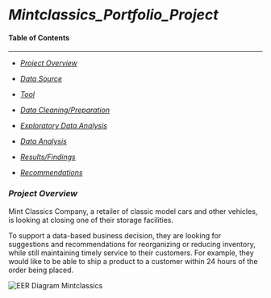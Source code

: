# *Mintclassics_Portfolio_Project*


#### Table of Contents


---------------------
                        

-  *[Project Overview](#Project_Overview)*
  

-  *[Data Source](#Data_Source)*
  

-  *[Tool](#Tool)*
  

-  *[Data Cleaning/Preparation](#Data_Cleaning/Preparation)*
  

-  *[Exploratory Data Analysis](#Exploration_Data_Analysis)*
  

-  *[Data Analysis](#Data_Analysis)*
  

-  *[Results/Findings](#Results/Findings)*
  

-  *[Recommendations](#Recommendations)*



### *Project Overview*
Mint Classics Company, a retailer of classic model cars and other vehicles, is looking at closing one of their storage facilities. 

To support a data-based business decision, they are looking for suggestions and recommendations for reorganizing or reducing inventory, while still maintaining timely service to their customers. For example, they would like to be able to ship a product to a customer within 24 hours of the order being placed.

![EER Diagram Mintclassics](https://github.com/user-attachments/assets/9e0bf7af-0b06-43ad-9522-8360d736285b)


